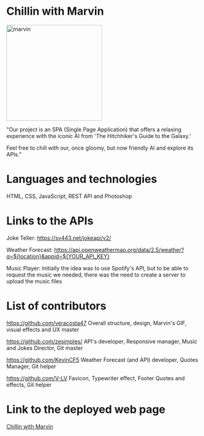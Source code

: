 # Chillin with Marvin
<img width="250" alt="marvin" src="https://github.com/zesimples/chillin-with-marvin/assets/127743960/54ada0c7-3cad-445c-9a76-c346b4c3cb84">

"Our project is an SPA (Single Page Application) that offers a relaxing experience with the iconic AI from 'The Hitchhiker's Guide to the Galaxy.' 

Feel free to chill with our, once gloomy, but now friendly AI and explore its APIs."

# Languages and technologies
HTML, CSS, JavaScript, REST API and Photoshop

# Links to the APIs
Joke Teller: https://sv443.net/jokeapi/v2/

Weather Forecast: https://api.openweathermap.org/data/2.5/weather?q=${location}&appid=${YOUR_API_KEY}

Music Player: Initially the idea was to use Spotify's API, but to be able to request the music we needed, there was the need to create a server to upload the music files  

# List of contributors

https://github.com/veracosta47
Overall structure, design, Marvin's GIF, visual effects and UX master

https://github.com/zesimples/
API's developer, Responsive manager, Music and Jokes Director, Git master

https://github.com/KevinCF5
Weather Forecast (and API) developer, Quotes Manager, Git helper

https://github.com/V-LV
Favicon, Typewriter effect, Footer Quotes and effects, Git helper


# Link to the deployed web page

[Chillin with Marvin](https://zesimples.github.io/home)




